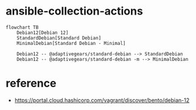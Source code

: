 # ansible-collection-actions

```mermaid
flowchart TB
    Debian12[Debian 12]
    StandardDebian[Standard Debian]
    MinimalDebian[Standard Debian - Minimal]

    Debian12 -- @adaptivegears/standard-debian --> StandardDebian
    Debian12 -- @adaptivegears/standard-debian -m --> MinimalDebian
```

# reference

- https://portal.cloud.hashicorp.com/vagrant/discover/bento/debian-12
